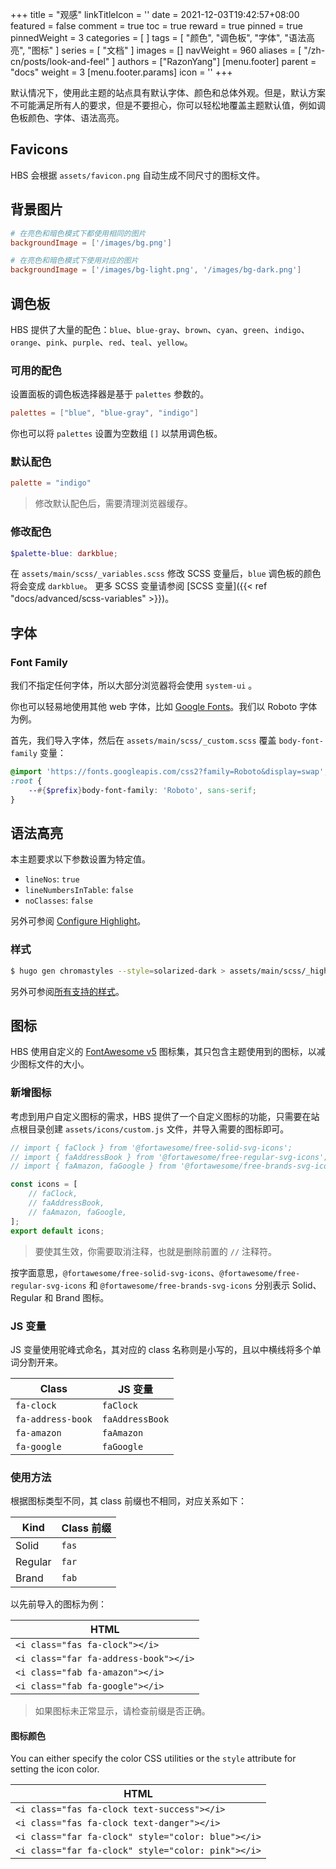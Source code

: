+++
title = "观感"
linkTitleIcon = '<i class="fas fa-palette fa-fw text-danger"></i>'
date = 2021-12-03T19:42:57+08:00
featured = false
comment = true
toc = true
reward = true
pinned = true
pinnedWeight = 3
categories = [
]
tags = [
  "颜色",
  "调色板",
  "字体",
  "语法高亮",
  "图标"
]
series = [
  "文档"
]
images = []
navWeight = 960
aliases = [
  "/zh-cn/posts/look-and-feel"
]
authors = ["RazonYang"]
[menu.footer]
  parent = "docs"
  weight = 3
  [menu.footer.params]
    icon = '<i class="fas fa-fw fa-palette text-danger"></i>'
+++

默认情况下，使用此主题的站点具有默认字体、颜色和总体外观。但是，默认方案不可能满足所有人的要求，但是不要担心，你可以轻松地覆盖主题默认值，例如调色板颜色、字体、语法高亮。

<!--more-->

## Favicons

HBS 会根据 `assets/favicon.png` 自动生成不同尺寸的图标文件。

## 背景图片

```toml {title="config/_default/params.toml"}
# 在亮色和暗色模式下都使用相同的图片
backgroundImage = ['/images/bg.png']

# 在亮色和暗色模式下使用对应的图片
backgroundImage = ['/images/bg-light.png', '/images/bg-dark.png']
```

## 调色板

HBS 提供了大量的配色：`blue`、`blue-gray`、`brown`、`cyan`、`green`、`indigo`、`orange`、`pink`、`purple`、`red`、`teal`、`yellow`。

### 可用的配色

设置面板的调色板选择器是基于 `palettes` 参数的。

```toml {title="config/_default/params.toml"}
palettes = ["blue", "blue-gray", "indigo"]
```

你也可以将 `palettes` 设置为空数组 `[]` 以禁用调色板。

### 默认配色

```toml {title="config/_default/params.toml"}
palette = "indigo"
```

> 修改默认配色后，需要清理浏览器缓存。

### 修改配色

```scss {title="assets/main/scss/_variables.scss"}
$palette-blue: darkblue;
```

在 `assets/main/scss/_variables.scss` 修改 SCSS 变量后，`blue` 调色板的颜色将会变成 `darkblue`。
更多 SCSS 变量请参阅 [SCSS 变量]({{< ref "docs/advanced/scss-variables" >}})。

## 字体

### Font Family

我们不指定任何字体，所以大部分浏览器将会使用 `system-ui` 。

你也可以轻易地使用其他 web 字体，比如 [Google Fonts](https://fonts.google.com/)。我们以 Roboto 字体为例。

首先，我们导入字体，然后在 `assets/main/scss/_custom.scss` 覆盖 `body-font-family` 变量：

```scss {title="assets/main/scss/_custom.scss"}
@import 'https://fonts.googleapis.com/css2?family=Roboto&display=swap';
:root {
    --#{$prefix}body-font-family: 'Roboto', sans-serif;
}
```

## 语法高亮

本主题要求以下参数设置为特定值。

- `lineNos`: `true`
- `lineNumbersInTable`: `false`
- `noClasses`: `false`

另外可参阅 [Configure Highlight](https://gohugo.io/getting-started/configuration-markup#highlight)。

### 样式

```bash
$ hugo gen chromastyles --style=solarized-dark > assets/main/scss/_highlight.scss
```

另外可参阅[所有支持的样式](https://xyproto.github.io/splash/docs/all.html)。

## 图标

HBS 使用自定义的 [FontAwesome v5](https://fontawesome.com/v5/search) 图标集，其只包含主题使用到的图标，以减少图标文件的大小。

### 新增图标

考虑到用户自定义图标的需求，HBS 提供了一个自定义图标的功能，只需要在站点根目录创建 `assets/icons/custom.js` 文件，并导入需要的图标即可。

```js {title="assets/icons/custom.js"}
// import { faClock } from '@fortawesome/free-solid-svg-icons';
// import { faAddressBook } from '@fortawesome/free-regular-svg-icons';
// import { faAmazon, faGoogle } from '@fortawesome/free-brands-svg-icons';

const icons = [
    // faClock,
    // faAddressBook,
    // faAmazon, faGoogle,
];
export default icons;
```

> 要使其生效，你需要取消注释，也就是删除前置的 `//` 注释符。

按字面意思，`@fortawesome/free-solid-svg-icons`、`@fortawesome/free-regular-svg-icons` 和 `@fortawesome/free-brands-svg-icons` 分别表示 Solid、Regular 和 Brand 图标。

### JS 变量

JS 变量使用驼峰式命名，其对应的 class 名称则是小写的，且以中横线将多个单词分割开来。

| Class | JS 变量 |
|---|---|
| `fa-clock` | `faClock` |
| `fa-address-book` | `faAddressBook` |
| `fa-amazon` | `faAmazon` |
| `fa-google` | `faGoogle` |

### 使用方法

根据图标类型不同，其 class 前缀也不相同，对应关系如下：

| Kind | Class 前缀
|---|---|
| Solid | `fas`
| Regular | `far`
| Brand | `fab`

以先前导入的图标为例：

| HTML |
|---|
| `<i class="fas fa-clock"></i>` |
| `<i class="far fa-address-book"></i>` |
| `<i class="fab fa-amazon"></i>` |
| `<i class="fab fa-google"></i>` |

> 如果图标未正常显示，请检查前缀是否正确。

#### 图标颜色

You can either specify the color CSS utilities or the `style` attribute for setting the icon color.

| HTML |
|---|
| `<i class="fas fa-clock text-success"></i>` |
| `<i class="fas fa-clock text-danger"></i>` |
| `<i class="far fa-clock" style="color: blue"></i>` |
| `<i class="far fa-clock" style="color: pink"></i>` |
